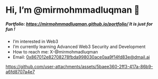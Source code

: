 # Hi, I’m @mirmohmmadluqman 👋

##### **Portfolio:** https://mirmohmmadluqman.github.io/portfolio/ It is just for fun !

- I’m interested in Web3  
- I’m currently learning Advanced Web3 Security and Development  
- How to reach me: X-@mirmohmadluqman  
- Email: 0x867012e82708278fbda998030ace0aa9f14fd83e@dmail.ai

  

https://github.com/user-attachments/assets/5baee360-2ff3-417a-86b9-a6fd8707a4e7





